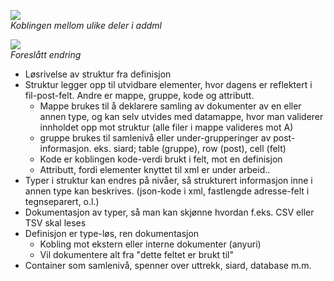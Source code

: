 ![](http://www.plantuml.com/plantuml/png/SoWkIImgAStDuShBJqbL22ufAiqkAIs2y5nIqpBpCekpylCW_93AWbG8Aw0elpYrk3YrY0kcGq7N3bazWWcK06j4gBJHrKKOWAGIJS8XDIy5w300)<br>
*Koblingen mellom ulike deler i addml*<p>

![](//www.plantuml.com/plantuml/png/LP0n3i8m34Ltdo8NQ4w0gWvT40i2BX2fhYWj3hAT0I7k3fM9QhRyv-_eVtUYYRNS5w0yOEYJ9a5LC7d24JcH88UNaJtHDI-3YKCcnLaKtW16pifbri8_sUCuqIItJAOlpmVQwyXPK0GPwag8hVCx75lRsuPX5wEnwbg9-zDP_mVW6gqJPmIevKFJkkOEDpwXvpMX8pwDmzk5EgJXU_SF)<br>
*Foreslått endring*<p>

- Løsrivelse av struktur fra definisjon
- Struktur legger opp til utvidbare elementer, hvor dagens er reflektert i fil-post-felt. Andre er mappe, gruppe, kode og attributt.
    - Mappe brukes til å deklarere samling av dokumenter av en eller annen type, og kan selv utvides med datamappe, hvor man validerer innholdet opp mot struktur (alle filer i mappe valideres mot A)
    - gruppe brukes til samlenivå eller under-grupperinger av post-informasjon. eks. siard; table (gruppe), row (post), cell (felt)
    - Kode er koblingen kode-verdi brukt i felt, mot en definisjon
    - Attributt, fordi elementer knyttet til xml er under arbeid..
- Typer i struktur kan endres på nivåer, så strukturert informasjon inne i annen type kan beskrives. (json-kode i xml, fastlengde adresse-felt i tegnseparert, o.l.)
- Dokumentasjon av typer, så man kan skjønne hvordan f.eks. CSV eller TSV skal leses
- Definisjon er type-løs, ren dokumentasjon
    - Kobling mot ekstern eller interne dokumenter (anyuri)
    - Vil dokumentere alt fra "dette feltet er brukt til"
- Container som samlenivå, spenner over uttrekk, siard, database m.m.
